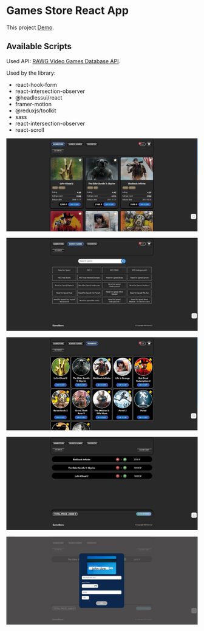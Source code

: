 # Games Store React App

This project [Demo](https://konst1984.github.io/games_store/).

## Available Scripts

Used API: [RAWG Video Games Database API](https://api.rawg.io/docs/). 

Used by the library:

 - react-hook-form
 - react-intersection-observer
 - @headlessui/react
 - framer-motion
 - @reduxjs/toolkit
 - sass
 - react-intersection-observer
 - react-scroll


![image](src/assets/MainPage.webp)

![image](src/assets/SearchPage.webp)

![image](src/assets/FavoritesPage.webp)

![image](src/assets/CartPage.webp)

![image](src/assets/Payment.webp)